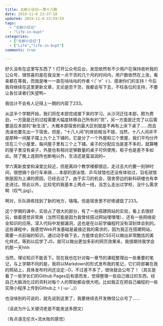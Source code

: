 ```yaml
---
title: 北邮小日记——第十八期 
date: 2019-11-8 23:37:18 
updated: 2019-11-8 23:59:59 
tags:
  - "北邮小日记"
  - "life-in-bupt"
categories:
  - ["北邮小日记"]
  - ["Life","life-in-bupt"]
comments: true

---
```


好久没有在这里写东西了！打开公众号后台，发现依然有不少用户在保持收听我的公众号，很惊喜的是在我没发一点干货的几个月的时间内，用户数依然在上涨，看来都在等我，而我是唯一一直在咕咕咕的作者ヾ(ﾟ∀ﾟゞ)、感谢你们的支持！今后我将继续在这里更新文章，无论是否干货，我都会写下去，不枉各位的支持，不要让各位读者们失望鸭~

我估计不会有人记得上一期的内容了233。

<!--more-->

从这半个学期开始，我们将在本部完成接下来的学习。从沙河迁往本部，颇为费劲，一方面是迁的过程需要大幅度转移自己所有的“货”，另一方面是迁完了以后需要适应本部的“新生活”。大概本部宿舍的最大区别就是不再有上床下桌了……而且洗澡也要先出一下宿舍。但是，“十八人间”的体验相当不错，当然，十八人间并不是那种一间屋子摆上九个上下铺的，它是分了一个外屋和三个里屋，我们平均分开住在三个小屋里，每间屋子里有三个上下铺。桌子的分配应当是差不多的，就算睡的屋子里没有桌子，外屋也有相对足够数量的桌子可供使用，柜子也是差不多如此。除了晚上连厕所也断电以外，生活还是蛮滋润的~

学六离新食堂和澡堂比较近，但是离四个教学楼都很远，走过去大约要一刻钟时间，很想搞个自行车来骑……本部的游泳馆、乒乓球馆也还没有体验过，羽毛球馆倒是因为上课的原因，已经去过了。由于实习的机会，宿舍旁边的新科研楼也有幸走进过。除此以外，比较宅的我基本上两点一线，没怎么走出过学校，没什么需求啊（叹气.jpg）。

啊对，乐队排练找到了新的地方，嘻嘻。但是宿舍里不好练键盘了233。

这个学期的课中，实验占了很大的部分，有了一些搭建网站的实验，看上去很好玩，做着感觉非常爽（当然可能是因为我曾经搭过网站嘿嘿嘿），还有一些网络安全知识的应用，深入代码中发掘漏洞，这也是在以前学编程时没有深刻体会到的。这些课程中，我感觉Web开发基础是最接近我的需求的，因为我正在搭建网站，需要一点前端的知识。通过动手做下去，方能体会到CSS可以做出非常酷炫的美化样式，等到以后学了JS，就可以做出更加多彩的网页效果来，我很期待我学会的那一天hhh

当然，理论知识不能丢下。现在我也在针对每一章节的课程整理出一些重要的笔记，与上学期不同的是，我将以Markdown的形式发布我的笔记，它们将部署在我的网站上，具体发布时间还没定:-O，不过差不多了，很快就会公布了！（其实是看了一些学长们的Github Pages后有感而发，觉得整理一些自己做过的东西，经自己大脑消化过的资料对每个人的帮助都会很大吧。比如我正在把自己编程的一些实用小程序上传到Github上ヾ(･ω･`｡)）

也没啥别的可说的，就先说到这里了，我要继续去开发微信公众号了……

（话说为什么关键词老是不能发送多图文）

（有点语无伦次+流水账的感觉）
